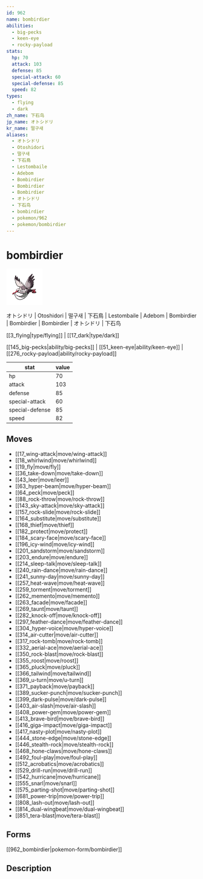 ```yaml
---
id: 962
name: bombirdier
abilities:
  - big-pecks
  - keen-eye
  - rocky-payload
stats:
  hp: 70
  attack: 103
  defense: 85
  special-attack: 60
  special-defense: 85
  speed: 82
types:
  - flying
  - dark
zh_name: 下石鸟
jp_name: オトシドリ
kr_name: 떨구새
aliases:
  - オトシドリ
  - Otoshidori
  - 떨구새
  - 下石鳥
  - Lestombaile
  - Adebom
  - Bombirdier
  - Bombirdier
  - Bombirdier
  - オトシドリ
  - 下石鸟
  - bombirdier
  - pokemon/962
  - pokemon/bombirdier
---
```

# bombirdier

![](https://raw.githubusercontent.com/PokeAPI/sprites/master/sprites/pokemon/962.png)

オトシドリ | Otoshidori | 떨구새 | 下石鳥 | Lestombaile | Adebom | Bombirdier | Bombirdier | Bombirdier | オトシドリ | 下石鸟

[[3_flying|type/flying]] | [[17_dark|type/dark]]

[[145_big-pecks|ability/big-pecks]] | [[51_keen-eye|ability/keen-eye]] | [[276_rocky-payload|ability/rocky-payload]]

|stat|value|
|---|---|
|hp|70|
|attack|103|
|defense|85|
|special-attack|60|
|special-defense|85|
|speed|82|


## Moves

- [[17_wing-attack|move/wing-attack]]
- [[18_whirlwind|move/whirlwind]]
- [[19_fly|move/fly]]
- [[36_take-down|move/take-down]]
- [[43_leer|move/leer]]
- [[63_hyper-beam|move/hyper-beam]]
- [[64_peck|move/peck]]
- [[88_rock-throw|move/rock-throw]]
- [[143_sky-attack|move/sky-attack]]
- [[157_rock-slide|move/rock-slide]]
- [[164_substitute|move/substitute]]
- [[168_thief|move/thief]]
- [[182_protect|move/protect]]
- [[184_scary-face|move/scary-face]]
- [[196_icy-wind|move/icy-wind]]
- [[201_sandstorm|move/sandstorm]]
- [[203_endure|move/endure]]
- [[214_sleep-talk|move/sleep-talk]]
- [[240_rain-dance|move/rain-dance]]
- [[241_sunny-day|move/sunny-day]]
- [[257_heat-wave|move/heat-wave]]
- [[259_torment|move/torment]]
- [[262_memento|move/memento]]
- [[263_facade|move/facade]]
- [[269_taunt|move/taunt]]
- [[282_knock-off|move/knock-off]]
- [[297_feather-dance|move/feather-dance]]
- [[304_hyper-voice|move/hyper-voice]]
- [[314_air-cutter|move/air-cutter]]
- [[317_rock-tomb|move/rock-tomb]]
- [[332_aerial-ace|move/aerial-ace]]
- [[350_rock-blast|move/rock-blast]]
- [[355_roost|move/roost]]
- [[365_pluck|move/pluck]]
- [[366_tailwind|move/tailwind]]
- [[369_u-turn|move/u-turn]]
- [[371_payback|move/payback]]
- [[389_sucker-punch|move/sucker-punch]]
- [[399_dark-pulse|move/dark-pulse]]
- [[403_air-slash|move/air-slash]]
- [[408_power-gem|move/power-gem]]
- [[413_brave-bird|move/brave-bird]]
- [[416_giga-impact|move/giga-impact]]
- [[417_nasty-plot|move/nasty-plot]]
- [[444_stone-edge|move/stone-edge]]
- [[446_stealth-rock|move/stealth-rock]]
- [[468_hone-claws|move/hone-claws]]
- [[492_foul-play|move/foul-play]]
- [[512_acrobatics|move/acrobatics]]
- [[529_drill-run|move/drill-run]]
- [[542_hurricane|move/hurricane]]
- [[555_snarl|move/snarl]]
- [[575_parting-shot|move/parting-shot]]
- [[681_power-trip|move/power-trip]]
- [[808_lash-out|move/lash-out]]
- [[814_dual-wingbeat|move/dual-wingbeat]]
- [[851_tera-blast|move/tera-blast]]

## Forms



[[962_bombirdier|pokemon-form/bombirdier]]

## Description



